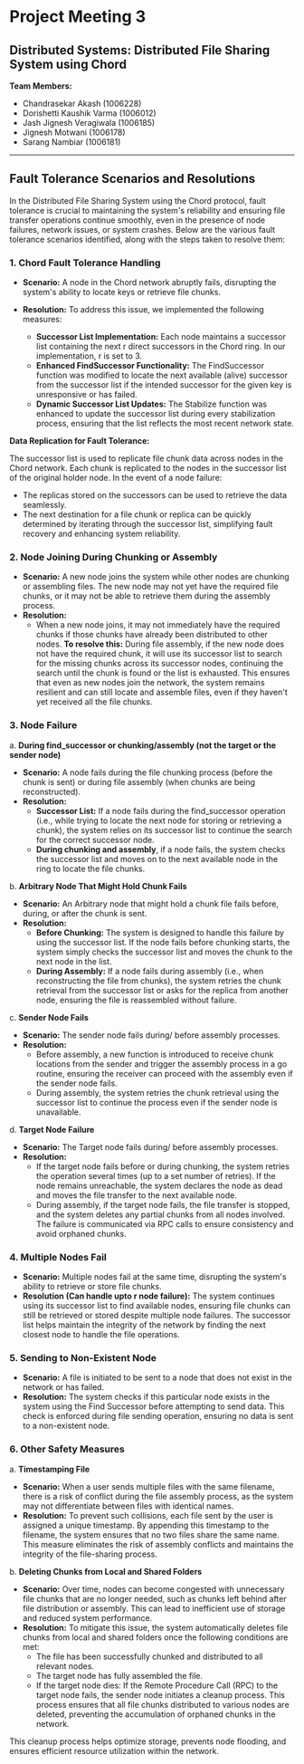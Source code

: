 # Project Meeting 3

## Distributed Systems: Distributed File Sharing System using Chord

**Team Members:**

- Chandrasekar Akash (1006228)
- Dorishetti Kaushik Varma (1006012)
- Jash Jignesh Veragiwala (1006185)
- Jignesh Motwani (1006178)
- Sarang Nambiar (1006181)

---

## Fault Tolerance Scenarios and Resolutions

In the Distributed File Sharing System using the Chord protocol, fault tolerance is crucial to maintaining the system's reliability and ensuring file transfer operations continue smoothly, even in the presence of node failures, network issues, or system crashes. Below are the various fault tolerance scenarios identified, along with the steps taken to resolve them:

### 1. Chord Fault Tolerance Handling

- **Scenario:** A node in the Chord network abruptly fails, disrupting the system's ability to locate keys or retrieve file chunks.
- **Resolution:**
  To address this issue, we implemented the following measures:

  - **Successor List Implementation:** Each node maintains a successor list containing the next r direct successors in the Chord ring. In our implementation, r is set to 3.
  - **Enhanced FindSuccessor Functionality:** The FindSuccessor function was modified to locate the next available (alive) successor from the successor list if the intended successor for the given key is unresponsive or has failed.
  - **Dynamic Successor List Updates:** The Stabilize function was enhanced to update the successor list during every stabilization process, ensuring that the list reflects the most recent network state.

**Data Replication for Fault Tolerance:**

The successor list is used to replicate file chunk data across nodes in the Chord network. Each chunk is replicated to the nodes in the successor list of the original holder node. In the event of a node failure:

- The replicas stored on the successors can be used to retrieve the data seamlessly.
- The next destination for a file chunk or replica can be quickly determined by iterating through the successor list, simplifying fault recovery and enhancing system reliability.

### 2. Node Joining During Chunking or Assembly

- **Scenario:** A new node joins the system while other nodes are chunking or assembling files. The new node may not yet have the required file chunks, or it may not be able to retrieve them during the assembly process.
- **Resolution:**
  - When a new node joins, it may not immediately have the required chunks if those chunks have already been distributed to other nodes. **To resolve this:** During file assembly, if the new node does not have the required chunk, it will use its successor list to search for the missing chunks across its successor nodes, continuing the search until the chunk is found or the list is exhausted. This ensures that even as new nodes join the network, the system remains resilient and can still locate and assemble files, even if they haven't yet received all the file chunks.

### 3. Node Failure

a. **During find_successor or chunking/assembly (not the target or the sender node)**

- **Scenario:** A node fails during the file chunking process (before the chunk is sent) or during file assembly (when chunks are being reconstructed).
- **Resolution:**
  - **Successor List:** If a node fails during the find_successor operation (i.e., while trying to locate the next node for storing or retrieving a chunk), the system relies on its successor list to continue the search for the correct successor node.
  - **During chunking and assembly**, if a node fails, the system checks the successor list and moves on to the next available node in the ring to locate the file chunks.

b. **Arbitrary Node That Might Hold Chunk Fails**

- **Scenario:** An Arbitrary node that might hold a chunk file fails before, during, or after the chunk is sent.
- **Resolution:**
  - **Before Chunking:** The system is designed to handle this failure by using the successor list. If the node fails before chunking starts, the system simply checks the successor list and moves the chunk to the next node in the list.
  - **During Assembly:** If a node fails during assembly (i.e., when reconstructing the file from chunks), the system retries the chunk retrieval from the successor list or asks for the replica from another node, ensuring the file is reassembled without failure.

c. **Sender Node Fails**

- **Scenario:** The sender node fails during/ before assembly processes.
- **Resolution:**
  - Before assembly, a new function is introduced to receive chunk locations from the sender and trigger the assembly process in a go routine, ensuring the receiver can proceed with the assembly even if the sender node fails.
  - During assembly, the system retries the chunk retrieval using the successor list to continue the process even if the sender node is unavailable.

d. **Target Node Failure**

- **Scenario:** The Target node fails during/ before assembly processes.
- **Resolution:**
  - If the target node fails before or during chunking, the system retries the operation several times (up to a set number of retries). If the node remains unreachable, the system declares the node as dead and moves the file transfer to the next available node.
  - During assembly, if the target node fails, the file transfer is stopped, and the system deletes any partial chunks from all nodes involved. The failure is communicated via RPC calls to ensure consistency and avoid orphaned chunks.

### 4. Multiple Nodes Fail

- **Scenario:** Multiple nodes fail at the same time, disrupting the system's ability to retrieve or store file chunks.
- **Resolution (Can handle upto r node failure):**
  The system continues using its successor list to find available nodes, ensuring file chunks can still be retrieved or stored despite multiple node failures. The successor list helps maintain the integrity of the network by finding the next closest node to handle the file operations.

### 5. Sending to Non-Existent Node

- **Scenario:** A file is initiated to be sent to a node that does not exist in the network or has failed.
- **Resolution:** The system checks if this particular node exists in the system using the Find Successor before attempting to send data. This check is enforced during file sending operation, ensuring no data is sent to a non-existent node.

### 6. Other Safety Measures

a. **Timestamping File**

- **Scenario:** When a user sends multiple files with the same filename, there is a risk of conflict during the file assembly process, as the system may not differentiate between files with identical names.
- **Resolution:** To prevent such collisions, each file sent by the user is assigned a unique timestamp. By appending this timestamp to the filename, the system ensures that no two files share the same name. This measure eliminates the risk of assembly conflicts and maintains the integrity of the file-sharing process.

b. **Deleting Chunks from Local and Shared Folders**

- **Scenario:** Over time, nodes can become congested with unnecessary file chunks that are no longer needed, such as chunks left behind after file distribution or assembly. This can lead to inefficient use of storage and reduced system performance.
- **Resolution:** To mitigate this issue, the system automatically deletes file chunks from local and shared folders once the following conditions are met:
  - The file has been successfully chunked and distributed to all relevant nodes.
  - The target node has fully assembled the file.
  - If the target node dies: If the Remote Procedure Call (RPC) to the target node fails, the sender node initiates a cleanup process. This process ensures that all file chunks distributed to various nodes are deleted, preventing the accumulation of orphaned chunks in the network.

This cleanup process helps optimize storage, prevents node flooding, and ensures efficient resource utilization within the network.
